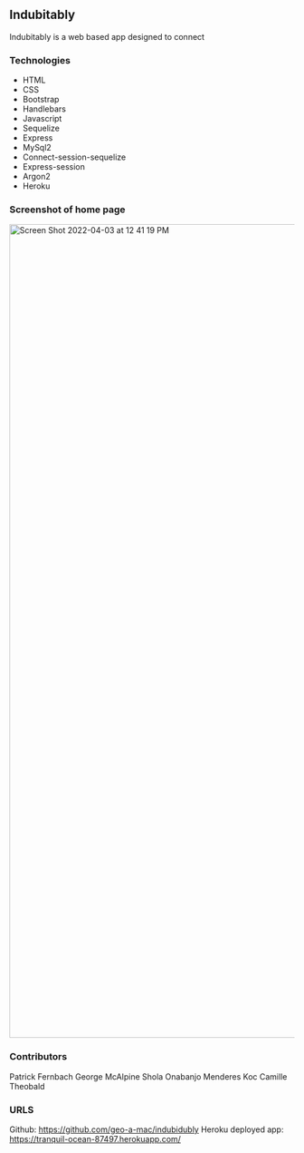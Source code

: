 ## Indubitably

Indubitably is a web based app designed to connect 

### Technologies
- HTML
- CSS
- Bootstrap
- Handlebars
- Javascript
- Sequelize
- Express
- MySql2
- Connect-session-sequelize
- Express-session
- Argon2
- Heroku

### Screenshot of home page
<img width="1435" alt="Screen Shot 2022-04-03 at 12 41 19 PM" src="https://user-images.githubusercontent.com/94029792/161438474-cda71895-4b80-4dec-957b-1664085c2d73.png">

### Contributors
Patrick Fernbach
George McAlpine
Shola Onabanjo
Menderes Koc
Camille Theobald

### URLS
Github: https://github.com/geo-a-mac/indubidubly
Heroku deployed app: https://tranquil-ocean-87497.herokuapp.com/
